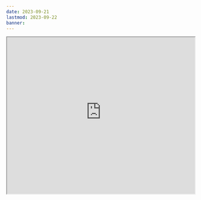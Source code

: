 ```yaml
---
date: 2023-09-21
lastmod: 2023-09-22
banner: 
---
```

<iframe src="https://projectscanner.streamlit.app/buc-cham/?embed=true" style="height:420px;width:100%;"></iframe>